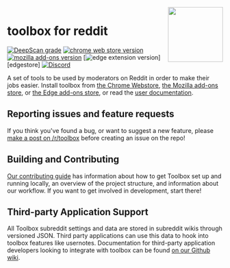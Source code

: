 <img align="right" width="128" src="extension/data/images/icon256.png">

# toolbox for reddit

[![DeepScan grade](https://deepscan.io/api/teams/5774/projects/7592/branches/79819/badge/grade.svg)](https://deepscan.io/dashboard#view=project&tid=5774&pid=7592&bid=79819)
[![chrome web store version](https://img.shields.io/chrome-web-store/v/jhjpjhhkcbkmgdkahnckfboefnkgghpo?logo=googlechrome&logoColor=fff)][webstore]
[![mozilla add-ons version](https://img.shields.io/amo/v/reddit-moderator-toolbox?logo=firefoxbrowser&logoColor=fff)][amo]
[![edge extension version](https://img.shields.io/badge/dynamic/json?label=edge%20add-on&prefix=v&query=%24.version&url=https%3A%2F%2Fmicrosoftedge.microsoft.com%2Faddons%2Fgetproductdetailsbycrxid%2Fnolhfmoadpbgfeonfnjlcfmhhkmdlfcl)][edgestore]
[![Discord](https://img.shields.io/discord/535490452066009090?color=7373d7&label=discord&logo=discord&logoColor=fff)][discord]

A set of tools to be used by moderators on Reddit in order to make their jobs easier. Install toolbox from [the Chrome Webstore][webstore], [the Mozilla add-ons store][amo], or [the Edge add-ons store][edge-store], or read the [user documentation][user-docs].

## Reporting issues and feature requests

If you think you've found a bug, or want to suggest a new feature, please [make a post on /r/toolbox](https://new.reddit.com/r/toolbox/submit?text=true) before creating an issue on the repo!

## Building and Contributing

[Our contributing guide][contributing] has information about how to get Toolbox set up and running locally, an overview of the project structure, and information about our workflow. If you want to get involved in development, start there!

## Third-party Application Support

All Toolbox subreddit settings and data are stored in subreddit wikis through versioned JSON. Third party applications can use this data to hook into toolbox features like usernotes. Documentation for third-party application developers looking to integrate with toolbox can be found [on our Github wiki][third-party-docs].

[webstore]: https://chrome.google.com/webstore/detail/moderator-toolbox-for-red/jhjpjhhkcbkmgdkahnckfboefnkgghpo
[amo]: https://addons.mozilla.org/en-US/firefox/addon/reddit-moderator-toolbox/
[edge-store]: https://microsoftedge.microsoft.com/addons/detail/moderator-toolbox-for-red/nolhfmoadpbgfeonfnjlcfmhhkmdlfcl

[discord]: https://discord.gg/8fGCykQ
[user-docs]: https://www.reddit.com/r/toolbox/w/docs

[nodejs]: https://nodejs.org/
[contributing]: /CONTRIBUTING.md
[third-party-docs]: https://github.com/toolbox-team/reddit-moderator-toolbox/wiki/Subreddit-Wikis
[saucelabs]: https://saucelabs.com
